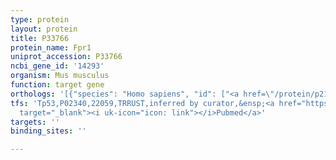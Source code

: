 ```yaml
---
type: protein
layout: protein
title: P33766
protein_name: Fpr1
uniprot_accession: P33766
ncbi_gene_id: '14293'
organism: Mus musculus
function: target gene
orthologs: '[{"species": "Homo sapiens", "id": ["<a href=\"/protein/p21462\">P21462</a>"]}, {"species": "Rattus norvegicus", "id": ["D4A7Q2"]}]'
tfs: 'Tp53,P02340,22059,TRRUST,inferred by curator,&ensp;<a href="https://www.ncbi.nlm.nih.gov/pubmed/?term=29087512%5Buid%5D+OR+19037090%5Buid%5D"
  target="_blank"><i uk-icon="icon: link"></i>Pubmed</a>'
targets: ''
binding_sites: ''

---
```

